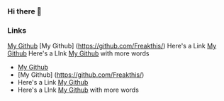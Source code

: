 ### Hi there 👋

<!--
**Freakthis/Freakthis** is a ✨ _special_ ✨ repository because its `README.md` (this file) appears on your GitHub profile.

Here are some ideas to get you started:

- 🔭 I’m currently working on ...
- 🌱 I’m currently learning ...
- 👯 I’m looking to collaborate on ...
- 🤔 I’m looking for help with ...
- 💬 Ask me about ...
- 📫 How to reach me: ...
- 😄 Pronouns: ...
- ⚡ Fun fact: ...
-->


### Links
[My Github](https://github.com/Freakthis/)
[My Github] (https://github.com/Freakthis/)
Here's a Link [My Github](https://github.com/Freakthis/)
Here's a LInk [My Github](https://github.com/Freakthis/) with more words

- [My Github](https://github.com/Freakthis/)
- [My Github] (https://github.com/Freakthis/)
- Here's a Link [My Github](https://github.com/Freakthis/)
- Here's a LInk [My Github](https://github.com/Freakthis/) with more words



<!--
IDKTest
>
